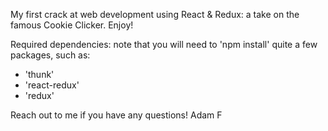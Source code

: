 My first crack at web development using React & Redux: a take on the famous Cookie Clicker. Enjoy!

Required dependencies: note that you will need to 'npm install' quite a few packages, such as:
- 'thunk'
- 'react-redux'
- 'redux'

Reach out to me if you have any questions!
Adam F
